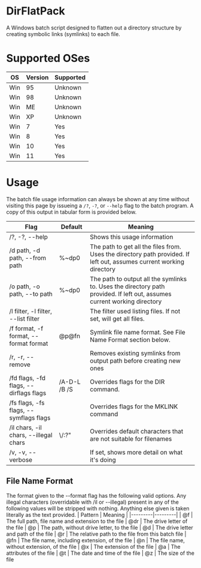 # DirFlatPack
A Windows batch script designed to flatten out a directory structure by creating symbolic links (symlinks) to each file.

# Supported OSes
| OS | Version | Supported |
|----|---------|-----------|
| Win | 95 | Unknown |
| Win | 98 | Unknown |
| Win | ME | Unknown |
| Win | XP | Unknown |
| Win | 7 | Yes |
| Win | 8 | Yes |
| Win | 10 | Yes |
| Win | 11 | Yes|

# Usage
The batch file usage information can always be shown at any time without visiting this page by issueing a `/?`, `-?`, or `--help` flag to the batch program. A copy of this output in tabular form is provided below.

| Flag           | Default | Meaning |
|----------------|---------|---------|
| /?, -?, --help |         | Shows this usage information |
| /d path, -d path, --from path | %~dp0 | The path to get all the files from. Uses the directory path provided. If left out, assumes current working directory |
| /o path, -o path, --to path | %~dp0 | The path to output all the symlinks to. Uses the directory path provided. If left out, assumes current working directory |
| /l filter, -l filter, --list filter |  | The filter used listing files. If not set, will get all files. |
| /f format, -f format, --format format | @p@fn | Symlink file name format. See File Name Format section below. |
| /r, -r, --remove | | Removes existing symlinks from output path before creating new ones |
| /fd flags, -fd flags, --dirflags flags | /A-D-L /B /S | Overrides flags for the DIR command. |
| /fs flags, -fs flags, --symflags flags | | Overrides flags for the MKLINK command |
| /il chars, -il chars, --illegal chars | \\/:?" | Overrides default characters that are not suitable for filenames |
| /v, -v, --verbose | | If set, shows more detail on what it's doing |

## File Name Format
   The format given to the --format flag has the following valid options.
   Any illegal characters (overridable with /il or --illegal) present in
   any of the following values will be stripped with nothing. Anything
   else given is taken literally as the text provided.
| Pattern | Meaning |
|---------|---------|
| @f      |    The full path, file name and extension to the file
| @dr     |    The drive letter of the file
| @p      |    The path, without drive letter, to the file
| @d      |    The drive letter and path of the file
| @r      |    The relative path to the file from this batch file
| @fn     |    The file name, including extension, of the file
| @n      |    The file name, without extension, of the file
| @x      |    The extension of the file
| @a      |    The attributes of the file
| @t      |    The date and time of the file
| @z      |    The size of the file
